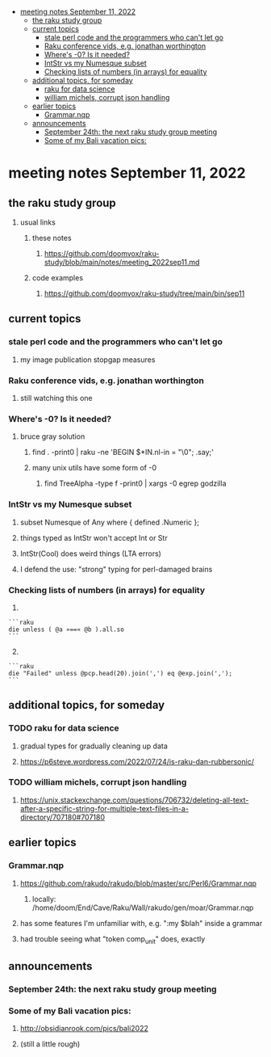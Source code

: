 - [meeting notes September 11, 2022](#org920731a)
  - [the raku study group](#org673ffa0)
  - [current topics](#org296dec9)
    - [stale perl code and the programmers who can't let go](#org5c65cba)
    - [Raku conference vids, e.g. jonathan worthington](#org5c09ee5)
    - [Where's -0?  Is it needed?](#org9d3b3ee)
    - [IntStr vs my Numesque subset](#org6d2d7b1)
    - [Checking lists of numbers (in arrays) for equality](#org02e46ad)
  - [additional topics, for someday](#org7ac8509)
    - [raku for data science](#org9ea0bfd)
    - [william michels, corrupt json handling](#org0d34ab1)
  - [earlier topics](#org900e215)
    - [Grammar.nqp](#org79ee20f)
  - [announcements](#org0fc31ea)
    - [September 24th: the next raku study group meeting](#org654e646)
    - [Some of my Bali vacation pics:](#orga6cecba)


<a id="org920731a"></a>

# meeting notes September 11, 2022


<a id="org673ffa0"></a>

## the raku study group

1.  usual links

    1.  these notes
    
        1.  <https://github.com/doomvox/raku-study/blob/main/notes/meeting_2022sep11.md>
    
    2.  code examples
    
        1.  <https://github.com/doomvox/raku-study/tree/main/bin/sep11>


<a id="org296dec9"></a>

## current topics


<a id="org5c65cba"></a>

### stale perl code and the programmers who can't let go

1.  my image publication stopgap measures


<a id="org5c09ee5"></a>

### Raku conference vids, e.g. jonathan worthington

1.  still watching this one


<a id="org9d3b3ee"></a>

### Where's -0?  Is it needed?

1.  bruce gray solution

    1.  find . -print0 | raku -ne 'BEGIN $\*IN.nl-in = "\\0"; .say;'
    
    2.  many unix utils have some form of -0
    
        1.  find TreeAlpha -type f -print0 | xargs -0 egrep godzilla


<a id="org6d2d7b1"></a>

### IntStr vs my Numesque subset

1.  subset Numesque of Any where { defined .Numeric };

2.  things typed as IntStr won't accept Int or Str

3.  IntStr(Cool) does weird things (LTA errors)

4.  I defend the use: "strong" typing for perl-damaged brains


<a id="org02e46ad"></a>

### Checking lists of numbers (in arrays) for equality

1.  

    ```raku
    die unless ( @a »==« @b ).all.so
    ```

2.  

    ```raku
    die "Failed" unless @pcp.head(20).join(',') eq @exp.join(',');
    ```


<a id="org7ac8509"></a>

## additional topics, for someday


<a id="org9ea0bfd"></a>

### TODO raku for data science

1.  gradual types for gradually cleaning up data

2.  <https://p6steve.wordpress.com/2022/07/24/is-raku-dan-rubbersonic/>


<a id="org0d34ab1"></a>

### TODO william michels, corrupt json handling

1.  <https://unix.stackexchange.com/questions/706732/deleting-all-text-after-a-specific-string-for-multiple-text-files-in-a-directory/707180#707180>


<a id="org900e215"></a>

## earlier topics


<a id="org79ee20f"></a>

### Grammar.nqp

1.  <https://github.com/rakudo/rakudo/blob/master/src/Perl6/Grammar.nqp>

    1.  locally: /home/doom/End/Cave/Raku/Wall/rakudo/gen/moar/Grammar.nqp

2.  has some features I'm unfamiliar with, e.g. ":my $blah" inside a grammar

3.  had trouble seeing what "token comp<sub>unit</sub>" does, exactly


<a id="org0fc31ea"></a>

## announcements


<a id="org654e646"></a>

### September 24th: the next raku study group meeting


<a id="orga6cecba"></a>

### Some of my Bali vacation pics:

1.  <http://obsidianrook.com/pics/bali2022>

2.  (still a little rough)
